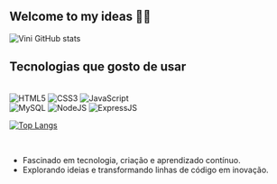 ## Welcome to my ideas 🧠👾



![Vini GitHub stats](https://github-readme-stats.vercel.app/api?username=viniciusrodd&show_icons=true&theme=radical)

## Tecnologias que gosto de usar

<div style="display: inline-block"><br>
    <img src="https://img.shields.io/badge/HTML5-E34F26?style=for-the-badge&logo=html5&logoColor=white" alt="HTML5">
    <img src="https://img.shields.io/badge/CSS3-1572B6?style=for-the-badge&logo=css3&logoColor=white" alt="CSS3">
    <img src="https://img.shields.io/badge/JavaScript-F7DF1E?style=for-the-badge&logo=javascript&logoColor=black" alt="JavaScript"> <br>
    <img src="https://img.shields.io/badge/MySQL-00000F?style=for-the-badge&logo=mysql&logoColor=white" alt="MySQL">
    <img src="https://img.shields.io/badge/Node.js-43853D?style=for-the-badge&logo=node.js&logoColor=white" alt="NodeJS">
    <img src="https://img.shields.io/badge/Express.js-404D59?style=for-the-badge" alt="ExpressJS">
</div> 
<br>


[![Top Langs](https://github-readme-stats.vercel.app/api/top-langs/?username=viniciusrodd&layout=donut-vertical)](https://github.com/viniciusrodd/github-readme-stats)

<br>

- Fascinado em tecnologia, criação e aprendizado contínuo.
- Explorando ideias e transformando linhas de código em inovação.
